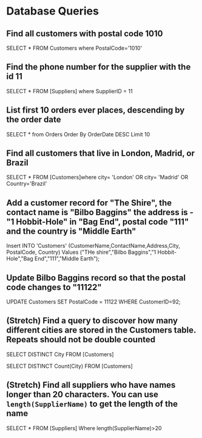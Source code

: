# Database Queries

## Find all customers with postal code 1010

SELECT \* FROM Customers where PostalCode='1010'

## Find the phone number for the supplier with the id 11

SELECT \* FROM [Suppliers] where SupplierID = 11

## List first 10 orders ever places, descending by the order date

SELECT \* from Orders Order By OrderDate DESC Limit 10

## Find all customers that live in London, Madrid, or Brazil

SELECT \* FROM [Customers]where city= 'London' OR city=
'Madrid' OR Country='Brazil'

## Add a customer record for "The Shire", the contact name is "Bilbo Baggins" the address is -"1 Hobbit-Hole" in "Bag End", postal code "111" and the country is "Middle Earth"

Insert INTO 'Customers' (CustomerName,ContactName,Address,City, PostalCode, Country)
Values ("THe shire","Bilbo Baggins","1 Hobbit-Hole","Bag End","111","Middle Earth");

## Update Bilbo Baggins record so that the postal code changes to "11122"

UPDATE Customers
SET PostalCode = 11122
WHERE CustomerID=92;

## (Stretch) Find a query to discover how many different cities are stored in the Customers table. Repeats should not be double counted

SELECT DISTINCT City FROM [Customers]

SELECT DISTINCT Count(City) FROM [Customers]

## (Stretch) Find all suppliers who have names longer than 20 characters. You can use `length(SupplierName)` to get the length of the name

SELECT \* FROM [Suppliers] Where length(SupplierName)>20
